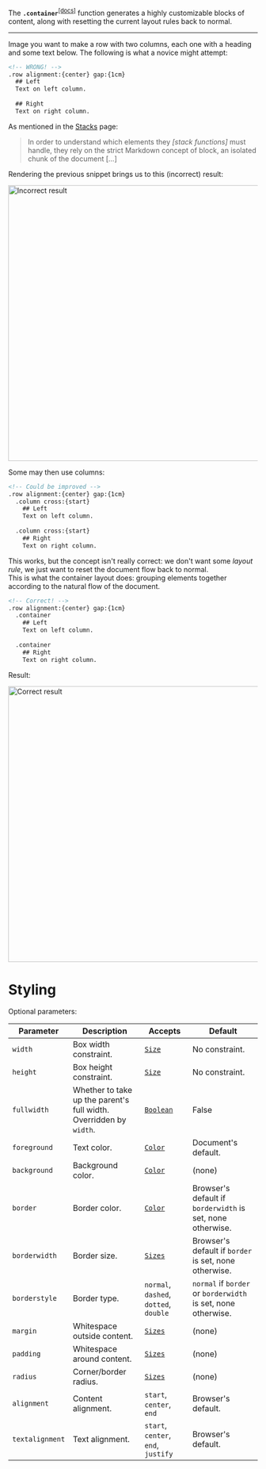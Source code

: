 The **`.container`**<sup>[[docs]](https://quarkdown.com/docs/quarkdown-stdlib/com.quarkdown.stdlib.module.Layout/container.html)</sup> function generates a highly customizable blocks of content, along with resetting the current layout rules back to normal.

---

Image you want to make a row with two columns, each one with a heading and some text below. The following is what a novice might attempt:

```html
<!-- WRONG! -->
.row alignment:{center} gap:{1cm}
  ## Left
  Text on left column.
    
  ## Right
  Text on right column.
```

As mentioned in the [Stacks](stacks) page:

> In order to understand which elements they *[stack functions]* must handle, they rely on the strict Markdown concept of block, an isolated chunk of the document [...]

Rendering the previous snippet brings us to this (incorrect) result:

<img width="556" alt="Incorrect result" src="https://github.com/user-attachments/assets/86da7885-aa0f-4ba5-a4ef-adae47d445cb">

Some may then use columns:

```html
<!-- Could be improved -->
.row alignment:{center} gap:{1cm}
  .column cross:{start}
    ## Left
    Text on left column.
    
  .column cross:{start}
    ## Right
    Text on right column.
```

This works, but the concept isn't really correct: we don't want some *layout rule*, we just want to reset the document flow back to normal.  
This is what the container layout does: grouping elements together according to the natural flow of the document.

```html
<!-- Correct! -->
.row alignment:{center} gap:{1cm}
  .container
    ## Left
    Text on left column.
    
  .container
    ## Right
    Text on right column.
```

Result:

<img width="556" alt="Correct result" src="https://github.com/user-attachments/assets/c97db6c3-c311-4177-a0be-6c1608dab86e">

# Styling

Optional parameters:

| Parameter | Description | Accepts | Default |
|-----------|-------------|---------|---------|
| `width` | Box width constraint. | [`Size`](sizes) | No constraint. |
| `height` | Box height constraint. | [`Size`](sizes) | No constraint. |
| `fullwidth` | Whether to take up the parent's full width.<br>Overridden by `width`. | [`Boolean`](boolean) | False |
| `foreground` | Text color. | [`Color`](color) | Document's default. |
| `background` | Background color. | [`Color`](color) | (none) |
| `border` | Border color. | [`Color`](color) | Browser's default if `borderwidth` is set, none otherwise. |
| `borderwidth` | Border size. | [`Sizes`](sizes) | Browser's default if `border` is set, none otherwise. |
| `borderstyle` | Border type. | `normal`, `dashed`, `dotted`, `double` | `normal` if `border` or `borderwidth` is set, none otherwise. |
| `margin ` | Whitespace outside content. | [`Sizes`](sizes) | (none) |
| `padding ` | Whitespace around content. | [`Sizes`](sizes) | (none) |
| `radius` | Corner/border radius. | [`Sizes`](sizes) | (none) |
| `alignment` | Content alignment. | `start`, `center`, `end` | Browser's default. |
| `textalignment` | Text alignment. | `start`, `center`, `end`, `justify` | Browser's default. |